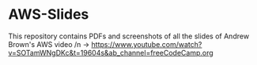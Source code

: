 # AWS-Slides
This repository contains PDFs and screenshots of all the slides of Andrew Brown's AWS video /n -> https://www.youtube.com/watch?v=SOTamWNgDKc&t=19604s&ab_channel=freeCodeCamp.org
